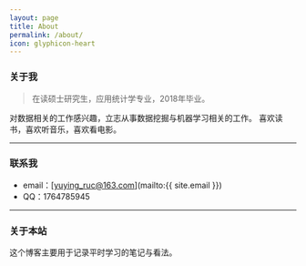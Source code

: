 ```yaml
---
layout: page
title: About
permalink: /about/
icon: glyphicon-heart
---
```


### 关于我

> 在读硕士研究生，应用统计学专业，2018年毕业。

对数据相关的工作感兴趣，立志从事数据挖掘与机器学习相关的工作。 
喜欢读书，喜欢听音乐，喜欢看电影。  

---

### 联系我

* email：[yuying_ruc@163.com](mailto:{{ site.email }})
* QQ：1764785945

---

### 关于本站   

这个博客主要用于记录平时学习的笔记与看法。

